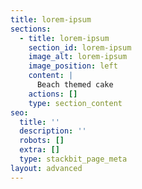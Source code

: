```yaml
---
title: lorem-ipsum
sections:
  - title: lorem-ipsum
    section_id: lorem-ipsum
    image_alt: lorem-ipsum
    image_position: left
    content: |
      Beach themed cake
    actions: []
    type: section_content
seo:
  title: ''
  description: ''
  robots: []
  extra: []
  type: stackbit_page_meta
layout: advanced
---
```

